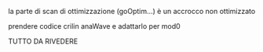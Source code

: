 
la parte di scan di ottimizzazione (goOptim...) è un accrocco non ottimizzato

prendere codice crilin anaWave e adattarlo per mod0


TUTTO DA RIVEDERE